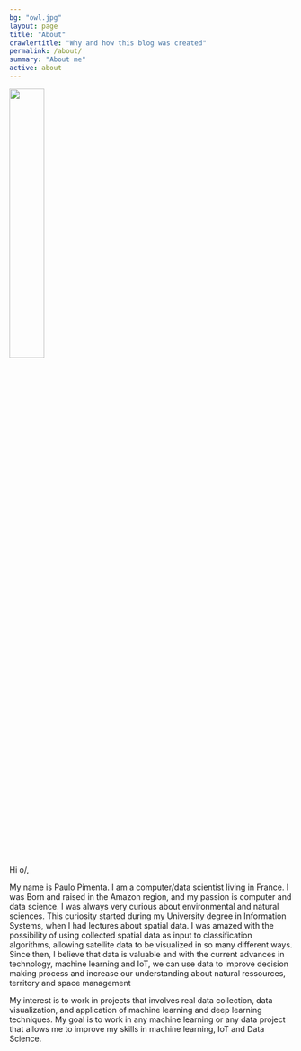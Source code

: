 ```yaml
---
bg: "owl.jpg"
layout: page
title: "About"
crawlertitle: "Why and how this blog was created"
permalink: /about/
summary: "About me"
active: about
---
```


<img src="{{ site.baseurl }}/assets/images/me.jpg" 
            alt="" width="35%" 
            height="auto" 
            style="color:#fdfdfd" />

<div>
    <p>
    Hi o/,
    </p>
    <p>
    My name is Paulo Pimenta. I am a computer/data scientist living in France. I was Born and raised in the Amazon region, and my passion is computer and data science. I was always very curious about environmental and natural sciences. This curiosity started during my University degree in Information Systems, when I had lectures about spatial data. I was amazed with the possibility of using collected spatial data as input to classification algorithms, allowing satellite data to be visualized in so many different ways. Since then, I believe that data is valuable and with the current advances in technology, machine learning and IoT, we can use data to improve decision making process and increase our understanding about natural ressources, territory and space management
    </p>
    <p>
    My interest is to work in projects that involves real data collection, data visualization, and application of machine learning and deep learning techniques. My goal is to work in any machine learning or any data project that allows me to improve my skills in machine learning, IoT and Data Science.
    </p>
</div>